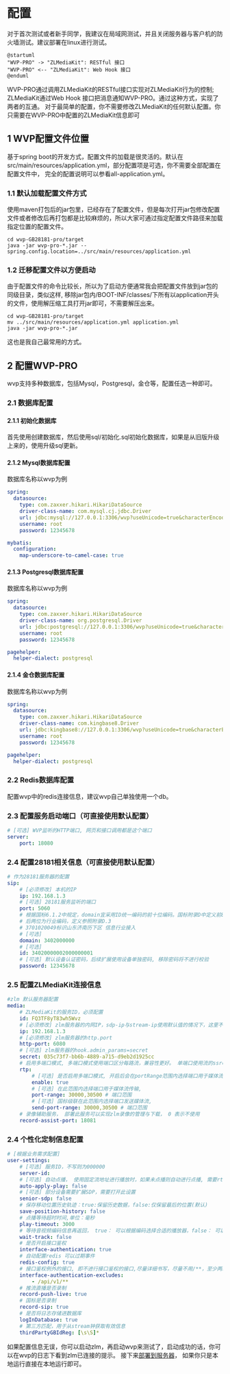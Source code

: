 <!-- 配置 -->
# 配置
对于首次测试或者新手同学，我建议在局域网测试，并且关闭服务器与客户机的防火墙测试。建议部署在linux进行测试。

```plantuml
@startuml
"WVP-PRO" -> "ZLMediaKit": RESTful 接口
"WVP-PRO" <-- "ZLMediaKit": Web Hook 接口
@enduml
```
WVP-PRO通过调用ZLMediaKit的RESTful接口实现对ZLMediaKit行为的控制; ZLMediaKit通过Web Hook 接口把消息通知WVP-PRO。通过这种方式，实现了两者的互通。
对于最简单的配置，你不需要修改ZLMediaKit的任何默认配置。你只需要在WVP-PRO中配置的ZLMediaKit信息即可
## 1 WVP配置文件位置
基于spring boot的开发方式，配置文件的加载是很灵活的。默认在src/main/resources/application.yml，部分配置项是可选，你不需要全部配置在配置文件中，
完全的配置说明可以参看all-application.yml。
### 1.1 默认加载配置文件方式
使用maven打包后的jar包里，已经存在了配置文件，但是每次打开jar包修改配置文件或者修改后再打包都是比较麻烦的，所以大家可通过指定配置文件路径来加载指定位置的配置文件。
```shell
cd wvp-GB28181-pro/target
java -jar wvp-pro-*.jar --spring.config.location=../src/main/resources/application.yml
```
### 1.2 迁移配置文件以方便启动
由于配置文件的命令比较长，所以为了启动方便通常我会把配置文件放到jar包的同级目录，类似这样,
移除jar包内/BOOT-INF/classes/下所有以application开头的文件，使用解压缩工具打开jar即可，不需要解压出来。
```shell
cd wvp-GB28181-pro/target
mv ../src/main/resources/application.yml application.yml 
java -jar wvp-pro-*.jar 
```
这也是我自己最常用的方式。
## 2 配置WVP-PRO
wvp支持多种数据库，包括Mysql，Postgresql，金仓等，配置任选一种即可。
### 2.1 数据库配置
####  2.1.1 初始化数据库
首先使用创建数据库，然后使用sql/初始化.sql初始化数据库，如果是从旧版升级上来的，使用升级sql更新。
####  2.1.2 Mysql数据库配置
数据库名称以wvp为例
```yaml
spring:
  datasource:
    type: com.zaxxer.hikari.HikariDataSource
    driver-class-name: com.mysql.cj.jdbc.Driver
    url: jdbc:mysql://127.0.0.1:3306/wvp?useUnicode=true&characterEncoding=UTF8&rewriteBatchedStatements=true&serverTimezone=PRC&useSSL=false&allowMultiQueries=true&allowPublicKeyRetrieval=true
    username: root
    password: 12345678

mybatis:
  configuration:
    map-underscore-to-camel-case: true
```
####  2.1.3 Postgresql数据库配置
数据库名称以wvp为例
```yaml
spring:
  datasource:
    type: com.zaxxer.hikari.HikariDataSource
    driver-class-name: org.postgresql.Driver
    url: jdbc:postgresql://127.0.0.1:3306/wvp?useUnicode=true&characterEncoding=UTF8&rewriteBatchedStatements=true&serverTimezone=PRC&useSSL=false&allowMultiQueries=true&allowPublicKeyRetrieval=true
    username: root
    password: 12345678

pagehelper:
  helper-dialect: postgresql
```
####  2.1.4 金仓数据库配置
数据库名称以wvp为例
```yaml
spring:
  datasource:
    type: com.zaxxer.hikari.HikariDataSource
    driver-class-name: com.kingbase8.Driver
    url: jdbc:kingbase8://127.0.0.1:3306/wvp?useUnicode=true&characterEncoding=utf8
    username: root
    password: 12345678

pagehelper:
  helper-dialect: postgresql
```
### 2.2 Redis数据库配置
配置wvp中的redis连接信息，建议wvp自己单独使用一个db。
### 2.3 配置服务启动端口（可直接使用默认配置）
```yaml
# [可选] WVP监听的HTTP端口, 网页和接口调用都是这个端口
server:
    port: 18080
```
### 2.4 配置28181相关信息（可直接使用默认配置）
```yaml
# 作为28181服务器的配置
sip:
    # [必须修改] 本机的IP
    ip: 192.168.1.3
    # [可选] 28181服务监听的端口
    port: 5060
    # 根据国标6.1.2中规定，domain宜采用ID统一编码的前十位编码。国标附录D中定义前8位为中心编码（由省级、市级、区级、基层编号组成，参照GB/T 2260-2007）
    # 后两位为行业编码，定义参照附录D.3
    # 3701020049标识山东济南历下区 信息行业接入
    # [可选]
    domain: 3402000000
    # [可选]
    id: 34020000002000000001
    # [可选] 默认设备认证密码，后续扩展使用设备单独密码, 移除密码将不进行校验
    password: 12345678
```
### 2.5 配置ZLMediaKit连接信息
```yaml
#zlm 默认服务器配置
media:
    # ZLMediaKit的服务ID，必须配置
    id: FQ3TF8yT83wh5Wvz
    # [必须修改] zlm服务器的内网IP，sdp-ip与stream-ip使用默认值的情况下，这里不要使用127.0.0.1/0.0.0.0
    ip: 192.168.1.3
    # [必须修改] zlm服务器的http.port
    http-port: 6080
    # [可选] zlm服务器的hook.admin_params=secret
    secret: 035c73f7-bb6b-4889-a715-d9eb2d1925cc
    # 启用多端口模式, 多端口模式使用端口区分每路流，兼容性更好。 单端口使用流的ssrc区分， 点播超时建议使用多端口测试
    rtp:
        # [可选] 是否启用多端口模式, 开启后会在portRange范围内选择端口用于媒体流传输
        enable: true
        # [可选] 在此范围内选择端口用于媒体流传输,
        port-range: 30000,30500 # 端口范围
        # [可选] 国标级联在此范围内选择端口发送媒体流,
        send-port-range: 30000,30500 # 端口范围
    # 录像辅助服务， 部署此服务可以实现zlm录像的管理与下载， 0 表示不使用
    record-assist-port: 18081
```
### 2.4 个性化定制信息配置
```yaml
# [根据业务需求配置]
user-settings:
    # [可选] 服务ID，不写则为000000
    server-id:
    # [可选] 自动点播， 使用固定流地址进行播放时，如果未点播则自动进行点播, 需要rtp.enable=true
    auto-apply-play: false
    # [可选] 部分设备需要扩展SDP，需要打开此设置
    senior-sdp: false
    # 保存移动位置历史轨迹：true:保留历史数据，false:仅保留最后的位置(默认)
    save-position-history: false
    # 点播等待超时时间,单位：毫秒
    play-timeout: 3000
    # 等待音视频编码信息再返回， true： 可以根据编码选择合适的播放器，false： 可以更快点播
    wait-track: false
    # 是否开启接口鉴权
    interface-authentication: true
    # 自动配置redis 可以过期事件
    redis-config: true
    # 接口鉴权例外的接口, 即不进行接口鉴权的接口,尽量详细书写，尽量不用/**，至少两级目录
    interface-authentication-excludes:
        - /api/v1/**
    # 推流直播是否录制
    record-push-live: true
    # 国标是否录制
    record-sip: true
    # 是否将日志存储进数据库
    logInDatabase: true
    # 第三方匹配，用于从stream钟获取有效信息
    thirdPartyGBIdReg: [\s\S]*
```


如果配置信息无误，你可以启动zlm，再启动wvp来测试了，启动成功的话，你可以在wvp的日志下看到zlm已连接的提示。
接下来[部署到服务器](./_content/introduction/deployment.md)， 如果你只是本地运行直接在本地运行即可。
